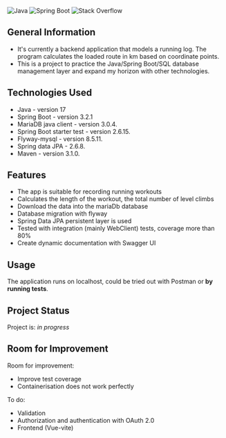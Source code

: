 ![Java](https://img.shields.io/badge/java-%23ED8B00.svg?style=for-the-badge&logo=openjdk&logoColor=white)
![Spring Boot](https://img.shields.io/badge/Spring_Boot-F2F4F9?style=for-the-badge&logo=spring-boot)
![Stack Overflow](https://img.shields.io/badge/-Stackoverflow-FE7A16?style=for-the-badge&logo=stack-overflow&logoColor=white)


## General Information
- It's currently a backend application that models a running log. The program calculates the loaded route in km based on coordinate points.
- This is a project to practice the Java/Spring Boot/SQL database management layer and expand my horizon with other technologies.

## Technologies Used
- Java - version 17
- Spring Boot - version 3.2.1
- MariaDB java client - version 3.0.4.
- Spring Boot starter test - version 2.6.15.
- Flyway-mysql - version 8.5.11.
- Spring data JPA - 2.6.8.
- Maven - version 3.1.0.

## Features
- The app is suitable for recording running workouts
- Calculates the length of the workout, the total number of level climbs
- Download the data into the mariaDb database
- Database migration with flyway
- Spring Data JPA persistent layer is used
- Tested with integration (mainly WebClient) tests, coverage more than 80%
- Create dynamic documentation with Swagger UI

## Usage
The application runs on localhost, could be tried out with Postman or **by running tests**.

## Project Status
Project is: _in progress_

## Room for Improvement

Room for improvement:
- Improve test coverage
- Containerisation does not work perfectly

To do:
- Validation
- Authorization and authentication with OAuth 2.0
- Frontend (Vue-vite)
